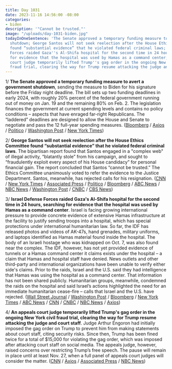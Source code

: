 ```yaml
---
title: Day 1031
date: 2023-11-16 14:56:00 -08:00
categories:
- biden
description: '"Cannot be trusted."'
image: "/uploads/day-1031-biden.jpg"
todayInOneSentence: 'The Senate approved a temporary funding measure to avert a government
  shutdown; George Santos will not seek reelection after the House Ethics Committee
  found “substantial evidence” that he violated federal criminal laws; Israel Defense
  Forces raided Gaza''s Al-Shifa hospital for the second time in 24 hours, searching
  for evidence that the hospital was used by Hamas as a command center; and an appeals
  court judge temporarily lifted Trump''s gag order in the ongoing New York civil
  fraud trial, clearing the way for Trump resume attacking the judge and court staff. '
---
```


1/ **The Senate approved a temporary funding measure to avert a government shutdown**, sending the measure to Biden for his signature before the Friday night deadline. The bill sets up two funding deadlines in early 2024, with roughly 20% percent of the federal government running out of money on Jan. 19 and the remaining 80% on Feb. 2. The legislation finances the government at current spending levels and contains no policy conditions – aspects that have enraged far-right Republicans. The “laddered” deadlines are designed to allow the House and Senate to negotiate and pass the 12 full-year spending measures. ([Bloomberg](https://www.bloomberg.com/news/articles/2023-11-16/us-senate-votes-overwhelmingly-to-avert-us-government-shutdown?sref=MIBMEEoj) / [Axios](https://www.axios.com/2023/11/16/senate-continuing-resolution-government-shutdown) / [Politico](https://www.politico.com/live-updates/2023/11/15/congress/senate-shutdown-vote-government-funding-00127494) / [Washington Post](https://www.washingtonpost.com/business/2023/11/15/senate-vote-avert-government-shutdown/) / [New York Times](https://www.nytimes.com/2023/11/15/us/republicans-house-spending.html))

2/ **George Santos will not seek reelection after the House Ethics Committee found “substantial evidence” that he violated federal criminal laws**. The bipartisan report found that Santos engaged in a "complex web" of illegal activity, “blatantly stole” from his campaign, and sought to “fraudulently exploit every aspect of his House candidacy” for personal financial gain. The report concluded that Santos “cannot be trusted.” The Ethics Committee unanimously voted to refer the evidence to the Justice Department. Santos, meanwhile, has rejected calls for his resignation. ([CNN](https://www.cnn.com/2023/11/16/politics/ethics-committee-releases-santos-report/) / [New York Times](https://www.nytimes.com/2023/11/16/nyregion/george-santos-ethics-committee.html) / [Associated Press](https://apnews.com/article/ethics-congress-santos-5ebffe514d8779fbc16a77fa1ab5e0df) / [Politico](https://www.politico.com/news/2023/11/16/santos-ethics-reports-finds-substantial-evidence-of-criminal-wrongdoing-00127527) / [Bloomberg](https://www.bloomberg.com/news/articles/2023-11-16/george-santos-won-t-seek-reelection-to-us-house-semafor-reports?sref=MIBMEEoj) / [ABC News](https://abcnews.go.com/Politics/ethics-committee-releases-george-santos-report-after-monthslong/story?id=104942472) / [NBC News](https://www.nbcnews.com/politics/congress/substantial-evidence-rep-george-santos-broke-law-ethics-panel-finds-rcna125335) / [Washington Post](https://www.washingtonpost.com/politics/2023/11/16/george-santos-ethics-committee-report/) / [CNBC](https://www.cnbc.com/2023/11/16/rep-george-santos-likely-committed-fraud-house-ethics-panel-says.html) / [CBS News](https://www.cbsnews.com/news/house-ethics-committee-george-santos-report/))

3/ **Israel Defense Forces raided Gaza's Al-Shifa hospital for the second time in 24 hours, searching for evidence that the hospital was used by Hamas as a command center**. Israel is facing growing international pressure to provide concrete evidence of extensive Hamas infrastructure at the facility to justify sending troops into a hospital, which has special protections under international humanitarian law. So far, the IDF has released photos and videos of AK-47s, hand grenades, military uniforms, and laptops identified as Hamas material found inside the hospital. The body of an Israeli hostage who was kidnapped on Oct. 7, was also found near the complex. The IDF, however, has not yet provided evidence of tunnels or a Hamas command center it claims exists under the hospital – a claim that Hamas and hospital staff have denied. News outlets and other third-party and international organizations have been unable to verify either side's claims. Prior to the raids, Israel and the U.S. said they had intelligence that Hamas was using the hospital as a command center. That information has not been shared publicly. Humanitarian groups, meanwhile, condemned the raids on the hospital and said Israel’s actions highlighted the need for an immediate humanitarian cease-fire – calls that Israel and the U.S. have rejected. ([Wall Street Journal](https://www.wsj.com/world/middle-east/israel-searches-for-more-evidence-of-hamas-presence-at-gazas-largest-hospital-123e50e5) / [Washington Post](https://www.washingtonpost.com/world/2023/11/16/israel-hamas-war-gaza-palestine-news/) / [Bloomberg](https://www.bloomberg.com/news/articles/2023-11-16/us-eu-back-un-force-in-postwar-gaza-adding-pressure-on-israel?srnd=premium&sref=MIBMEEoj) / [New York Times](https://www.nytimes.com/live/2023/11/16/world/israel-hamas-gaza-war-news) / [ABC News](https://abcnews.go.com/International/live-updates?id=104837945) / [CNN](https://www.cnn.com/middleeast/live-news/israel-hamas-war-gaza-news-11-16-23/index.html) / [CNBC](https://www.cnbc.com/2023/11/16/israel-hamas-war-updates-news-on-gaza-conflict.html) / [NBC News](https://www.nbcnews.com/news/world/live-blog/israel-hamas-war-live-updates-israeli-forces-storm-gaza-hospital-rcna125472) / [Axios](https://www.axios.com/2023/11/15/israeli-idf-gaza-shifa-hospital-enter-raid-hamas))

4/ **An appeals court judge temporarily lifted Trump's gag order in the ongoing New York civil fraud trial, clearing the way for Trump resume attacking the judge and court staff**. Judge Arthur Engoron had initially imposed the gag order on Trump to prevent him from making statements about court staff, citing security risks. Since then, Trump has been fined twice for a total of $15,000 for violating the gag order, which was imposed after attacking court staff on social media. The appeals judge, however, raised concerns over restricting Trump’s free speech. The pause will remain in place until at least Nov. 27, when a full panel of appeals court judges will consider the matter. ([CNN](https://www.cnn.com/2023/11/16/politics/donald-trump-and-son-ask-ny-appeals-court-to-pause-gag-order/index.html) / [Axios](https://www.axios.com/2023/11/16/trump-judge-lifts-gag-order-new-york) / [Associated Press](https://apnews.com/article/trump-new-york-civil-fraud-mistrial-motion-e3215363c13ee2d720c18493a4287c5d) / [NBC News](https://www.nbcnews.com/politics/donald-trump/appeals-court-temporarily-lifts-trump-gag-order-civil-fraud-case-rcna125588))

